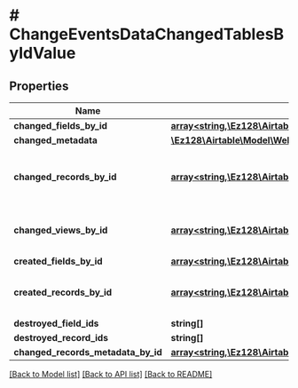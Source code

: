 # # ChangeEventsDataChangedTablesByIdValue

## Properties

Name | Type | Description | Notes
------------ | ------------- | ------------- | -------------
**changed_fields_by_id** | [**array<string,\Ez128\Airtable\Model\WebhooksTableChangedChangedFieldsByIdValue>**](WebhooksTableChangedChangedFieldsByIdValue.md) |  | [optional]
**changed_metadata** | [**\Ez128\Airtable\Model\WebhooksTableChangedChangedMetadata**](WebhooksTableChangedChangedMetadata.md) |  | [optional]
**changed_records_by_id** | [**array<string,\Ez128\Airtable\Model\WebhooksChangedRecordValue>**](WebhooksChangedRecordValue.md) | One or multiple records being **changed** and reported upon via webhooks. | [optional]
**changed_views_by_id** | [**array<string,\Ez128\Airtable\Model\WebhooksTableChangedChangedViewsByIdValue>**](WebhooksTableChangedChangedViewsByIdValue.md) | This is only included when &#x60;recordChangeScope&#x60; is a view id. | [optional]
**created_fields_by_id** | [**array<string,\Ez128\Airtable\Model\WebhooksTableChangedCreatedFieldsByIdValue>**](WebhooksTableChangedCreatedFieldsByIdValue.md) |  | [optional]
**created_records_by_id** | [**array<string,\Ez128\Airtable\Model\WebhooksCreatedRecordValue>**](WebhooksCreatedRecordValue.md) | One or multiple records being **created** and reported upon via webhooks. | [optional]
**destroyed_field_ids** | **string[]** |  | [optional]
**destroyed_record_ids** | **string[]** |  | [optional]
**changed_records_metadata_by_id** | [**array<string,\Ez128\Airtable\Model\ChangeEventsTableChangeChangedRecordsMetadataByIdValue>**](ChangeEventsTableChangeChangedRecordsMetadataByIdValue.md) |  | [optional]

[[Back to Model list]](../../README.md#models) [[Back to API list]](../../README.md#endpoints) [[Back to README]](../../README.md)
